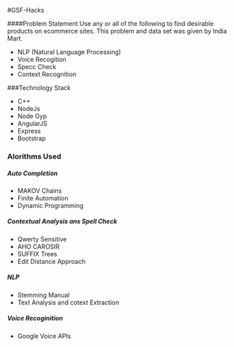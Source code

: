 #GSF-Hacks 

####Problem Statement
Use any or all of the following to find desirable products on ecommerce sites. This problem and data set was given by India Mart.
- NLP (Natural Language Processing)
- Voice Recogition
- Specc Check 
- Context Recognition

###Technology Stack
- C++
- NodeJs
- Node Gyp
- AngularJS
- Express
- Bootstrap

### Alorithms Used

##### Auto Completion
- MAKOV Chains
- Finite Automation
- Dynamic Programming

##### Contextual Analysis ans Spell Check
- Qwerty Sensitive
- AHO CAROSIR
- SUFFIX Trees
- Edit Distance Approach

##### NLP
- Stemming Manual
- Text Analysis and cotext Extraction

##### Voice Recoginition
- Google Voice APIs

